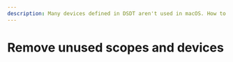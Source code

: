```yaml
---
description: Many devices defined in DSDT aren't used in macOS. How to remove them?
---
```


# Remove unused scopes and devices


